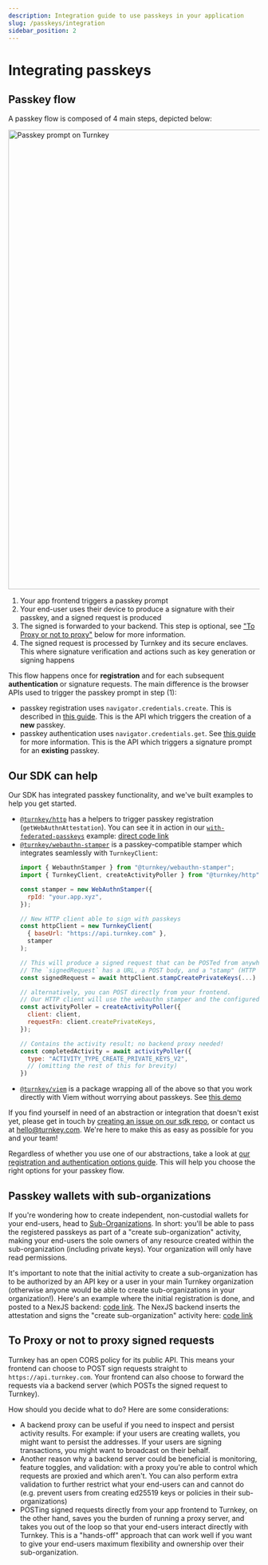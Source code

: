 ```yaml
---
description: Integration guide to use passkeys in your application
slug: /passkeys/integration
sidebar_position: 2
---
```


# Integrating passkeys

## Passkey flow

A passkey flow is composed of 4 main steps, depicted below:

<img src="/img/passkeys/passkey_flow.png" alt="Passkey prompt on Turnkey" width="920px" />

1. Your app frontend triggers a passkey prompt
2. Your end-user uses their device to produce a signature with their passkey, and a signed request is produced
3. The signed is forwarded to your backend. This step is optional, see ["To Proxy or not to proxy"](#to-proxy-or-not-to-proxy-signed-requests) below for more information.
4. The signed request is processed by Turnkey and its secure enclaves. This where signature verification and actions such as key generation or signing happens

This flow happens once for **registration** and for each subsequent **authentication** or signature requests. The main difference is the browser APIs used to trigger the passkey prompt in step (1):
- passkey registration uses `navigator.credentials.create`. This is described in [this guide](https://web.dev/passkey-registration/). This is the API which triggers the creation of a **new** passkey.
- passkey authentication uses `navigator.credentials.get`. See [this guide](https://web.dev/passkey-form-autofill/) for more information. This is the API which triggers a signature prompt for an **existing** passkey.

## Our SDK can help

Our SDK has integrated passkey functionality, and we've built examples to help you get started.

- [`@turnkey/http`](https://www.npmjs.com/package/@turnkey/http) has a helpers to trigger passkey registration (`getWebAuthnAttestation`). You can see it in action in our [`with-federated-passkeys`](https://github.com/tkhq/sdk/tree/main/examples/with-federated-passkeys) example: [direct code link](https://github.com/tkhq/sdk/blob/a2bfbf3cbd6040902bbe4c247900ac560be42925/examples/with-federated-passkeys/src/pages/index.tsx#L88)
- [`@turnkey/webauthn-stamper`](https://www.npmjs.com/package/@turnkey/webauthn-stamper) is a passkey-compatible stamper which integrates seamlessly with `TurnkeyClient`:
  ```js
  import { WebauthnStamper } from "@turnkey/webauthn-stamper";
  import { TurnkeyClient, createActivityPoller } from "@turnkey/http";

  const stamper = new WebAuthnStamper({
    rpId: "your.app.xyz",
  });

  // New HTTP client able to sign with passkeys
  const httpClient = new TurnkeyClient(
    { baseUrl: "https://api.turnkey.com" },
    stamper
  );

  // This will produce a signed request that can be POSTed from anywhere.
  // The `signedRequest` has a URL, a POST body, and a "stamp" (HTTP header name and value)
  const signedRequest = await httpClient.stampCreatePrivateKeys(...)

  // alternatively, you can POST directly from your frontend.
  // Our HTTP client will use the webauthn stamper and the configured baseUrl automatically!
  const activityPoller = createActivityPoller({
    client: client,
    requestFn: client.createPrivateKeys,
  });

  // Contains the activity result; no backend proxy needed!
  const completedActivity = await activityPoller({
    type: "ACTIVITY_TYPE_CREATE_PRIVATE_KEYS_V2",
    // (omitting the rest of this for brevity)
  })
  ```
- [`@turnkey/viem`](https://www.npmjs.com/package/@turnkey/viem) is a package wrapping all of the above so that you work directly with Viem without worrying about passkeys. See [this demo](https://github.com/tkhq/sdk/tree/main/examples/with-viem-and-passkeys)

If you find yourself in need of an abstraction or integration that doesn't exist yet, please get in touch by [creating an issue on our sdk repo](https://github.com/tkhq/sdk/issues), or contact us at <hello@turnkey.com>. We're here to make this as easy as possible for you and your team!

Regardless of whether you use one of our abstractions, take a look at [our registration and authentication options guide](/passkeys/options). This will help you choose the right options for your passkey flow.

## Passkey wallets with sub-organizations

If you're wondering how to create independent, non-custodial wallets for your end-users, head to [Sub-Organizations](/getting-started/sub-organizations). In short: you'll be able to pass the registered passkeys as part of a "create sub-organization" activity, making your end-users the sole owners of any resource created within the sub-organization (including private keys). Your organization will only have read permissions.

It's important to note that the initial activity to create a sub-organization has to be authorized by an API key or a user in your main Turnkey organization (otherwise anyone would be able to create sub-organizations in your organization!). Here's an example where the initial registration is done, and posted to a NexJS backend: [code link](https://github.com/tkhq/sdk/blob/a2bfbf3cbd6040902bbe4c247900ac560be42925/examples/with-federated-passkeys/src/pages/index.tsx#L88-L116). The NexJS backend inserts the attestation and signs the "create sub-organization" activity here: [code link](https://github.com/tkhq/sdk/blob/a2bfbf3cbd6040902bbe4c247900ac560be42925/examples/with-federated-passkeys/src/pages/api/subOrg.ts#L25-L82)


## To Proxy or not to proxy signed requests

Turnkey has an open CORS policy for its public API. This means your frontend can choose to POST sign requests straight to `https://api.turnkey.com`. Your frontend can also choose to forward the requests via a backend server (which POSTs the signed request to Turnkey).

How should you decide what to do? Here are some considerations:

- A backend proxy can be useful if you need to inspect and persist activity results. For example: if your users are creating wallets, you might want to persist the addresses. If your users are signing transactions, you might want to broadcast on their behalf.
- Another reason why a backend server could be beneficial is monitoring, feature toggles, and validation: with a proxy you're able to control which requests are proxied and which aren't. You can also perform extra validation to further restrict what your end-users can and cannot do (e.g. prevent users from creating ed25519 keys or policies in their sub-organizations)
- POSTing signed requests directly from your app frontend to Turnkey, on the other hand, saves you the burden of running a proxy server, and takes you out of the loop so that your end-users interact directly with Turnkey. This is a "hands-off" approach that can work well if you want to give your end-users maximum flexibility and ownership over their sub-organization.